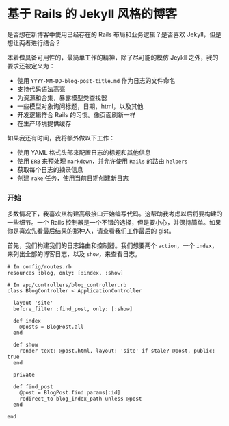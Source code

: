 # 基于 Rails 的 Jekyll 风格的博客



是否想在新博客中使用已经存在的 Rails 布局和业务逻辑？是否喜欢 Jekyll，但是想让两者进行结合？



本着做具备可用性的，最简单工作的精神，除了尽可能的模仿 Jeykll 之外，我的要求还被定义为：



- 使用 `YYYY-MM-DD-blog-post-title.md` 作为日志的文件命名
- 支持代码语法高亮
- 为资源和合集，暴露模型类查找器
- 一些模型对象询问标题，日期，html，以及其他
- 开发逻辑符合 Rails 的习惯。像页面刷新一样
- 在生产环境提供缓存



如果我还有时间，我将额外做以下工作：

- 使用 YAML 格式头部来配置日志的标题和其他信息
- 使用 `ERB` 来预处理 `markdown`，并允许使用 `Rails` 的路由 `helpers`
- 获取每个日志的摘录信息
- 创建 `rake` 任务，使用当前日期创建新日志



### 开始



多数情况下，我喜欢从构建高级接口开始编写代码。这帮助我考虑以后将要构建的一些细节。一个 Rails 控制器是一个不错的选择，但是要小心，并保持简单。如果你是喜欢先看最后结果的那种人，请查看我们工作最后的 gist。



首先，我们构建我们的日志路由和控制器。我们想要两个 `action`，一个 `index`，来列出全部的博客日志，以及 `show`，来查看日志。



```
# In config/routes.rb
resources :blog, only: [:index, :show]

# In app/controllers/blog_controller.rb
class BlogController < ApplicationController

  layout 'site'
  before_filter :find_post, only: [:show]

  def index
    @posts = BlogPost.all
  end

  def show
    render text: @post.html, layout: 'site' if stale? @post, public: true
  end

  private

  def find_post
    @post = BlogPost.find params[:id]
    redirect_to blog_index_path unless @post
  end

end
```





